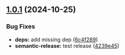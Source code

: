## [1.0.1](https://github.com/kamdz/dx/compare/v1.0.0...v1.0.1) (2024-10-25)


### Bug Fixes

* **deps:** add missing dep ([6c4f289](https://github.com/kamdz/dx/commit/6c4f2897a1993bea884560bb426fe220c6f75f20))
* **semantic-release:** test release ([4239e45](https://github.com/kamdz/dx/commit/4239e45ddbc8b4c478a3f2b81f6298dcd3f2329b))
